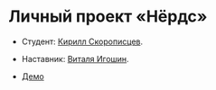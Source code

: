 # Личный проект «Нёрдс»

* Студент: [Кирилл Скорописцев](https://up.htmlacademy.ru/htmlcss/30/user/1530953).
* Наставник: [Виталя Игошин](https://htmlacademy.ru/profile/id353627).

* [Демо](https://ks123kirill.github.io/nerds/)

